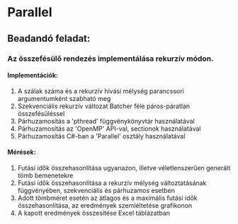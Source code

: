 # Parallel
## Beadandó feladat:
### Az összefésülő rendezés implementálása rekurzív módon.
#### Implementációk:
1. A szálak száma és a rekurzív hívási mélység parancssori argumentumként szabható meg
2. Szekvenciális rekurzív változat Batcher féle páros-páratlan összefésüléssel
3. Párhuzamosítás a 'pthread' függvénykönyvtár használatával
4. Párhuzamosítás az 'OpenMP' API-val, sectionok használatával
5. Párhuzamosítás C#-ban a 'Parallel' osztály használatával
#### Mérések:
1. Futási idők összehasonlítása ugyanazon, illetve véletlenszerűen generált tömb bemenetekre
2. Futási idők összehasonlítása a rekurzív mélység változtatásának függvényében, szekvenciális és párhuzamos esetben
3. Adott tömbméret esetén az átlagos és a maximális futási idők összehasonlítása, az eredmények szemléltetése grafikonon
4. A kapott eredmények összesítése Excel táblázatban
